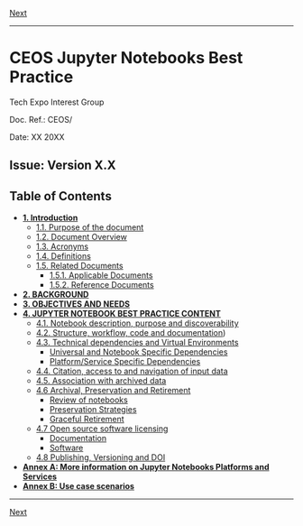 [Next](Introduction.md)

***
# CEOS Jupyter Notebooks Best Practice


Tech Expo Interest Group

Doc. Ref.: CEOS/

Date: XX  20XX

Issue: Version X.X
----
## Table of Contents

- [**1. Introduction**](Introduction.md)
  - [1.1. Purpose of the document](Introduction.md#11-purpose-of-the-document)
  - [1.2. Document Overview](Introduction.md#12-document-overview)
  - [1.3. Acronyms](Introduction.md#13-acronyms)
  - [1.4. Definitions](Introduction.md#14-definitions)
  - [1.5. Related Documents](Introduction.md#15-related-documents)
    - [1.5.1. Applicable Documents](Introduction.md#151-applicable-documents)
    - [1.5.2. Reference Documents](Introduction.md#152-reference-documents)
- [**2. BACKGROUND**](background.md)
- [**3. OBJECTIVES AND NEEDS**](objectives-and-needs.md)
- [**4. JUPYTER NOTEBOOK BEST PRACTICE CONTENT**](jupyter-notebook-best-practice-content.md)
  - [4.1. Notebook description, purpose and discoverability](jupyter-notebook-best-practice-content.md#41-notebook-description-purpose-and-discoverability)
  - [4.2. Structure, workflow, code and documentation](jupyter-notebook-best-practice-content.md#42-structure-workflow-code-and-documentation))
  - [4.3. Technical dependencies and Virtual Environments](jupyter-notebook-best-practice-content.md#43-technical-dependencies-and-virtual-environments)
    - [Universal and Notebook Specific Dependencies](jupyter-notebook-best-practice-content.md#universal-and-notebook-specific-dependencies)
    - [Platform/Service Specific Dependencies](jupyter-notebook-best-practice-content.md#platformservice-specific-dependencies)
  - [4.4. Citation, access to and navigation of input data](jupyter-notebook-best-practice-content.md#44-citation-access-to-and-navigation-of-input-data)
  - [4.5. Association with archived data](jupyter-notebook-best-practice-content.md#45-association-with-archived-data)
  - [4.6 Archival, Preservation and Retirement](jupyter-notebook-best-practice-content.md#46-archival-preservation-and-retirement)
    - [Review of notebooks](jupyter-notebook-best-practice-content.md#review-of-notebooks)
    - [Preservation Strategies](jupyter-notebook-best-practice-content.md#preservation-strategies)
    - [Graceful Retirement](jupyter-notebook-best-practice-content.md#graceful-retirement)
  - [4.7 Open source software licensing](jupyter-notebook-best-practice-content.md#47-open-source-software-licensing)
    - [Documentation](jupyter-notebook-best-practice-content.md#documentation)
    - [Software](jupyter-notebook-best-practice-content.md#software)
  - [4.8 Publishing, Versioning and DOI](jupyter-notebook-best-practice-content.md#48-publishing-versioning-and-doi)
- [**Annex A: More information on Jupyter Notebooks Platforms and Services**](annex/annex-a.md)
- [**Annex B: Use case scenarios**](annex/annex-b.md)

***
[Next](Introduction.md)
